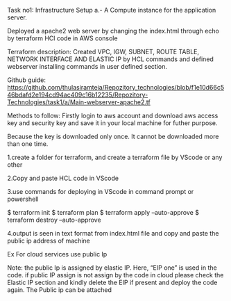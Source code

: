 Task no1: Infrastructure Setup
a.- A Compute instance for the application server.

Deployed a apache2 web server by changing the index.html through echo by terraform HCl code in AWS console


Terraform description:
Created VPC, IGW, SUBNET, ROUTE TABLE, NETWORK INTERFACE AND ELASTIC IP by HCL commands and defined webserver installing commands in user defined section.


Github guide:
https://github.com/thulasiramteja/Repozitory_technologies/blob/f1e10d66c546bdafd2e194cd94ac409c16b12235/Repozitory-Technologies/task1/a/Main-webserver-apache2.tf

Methods to follow:
Firstly login to aws account and download aws access key and security key and save it in your local machine for futher purpose.

Because the key is downloaded only once. It cannot be downloaded more than one time.

1.create a folder for terraform, and create a terraform file by VScode or any other

2.Copy and paste HCL code in VScode

3.use commands for deploying in VScode in command prompt or powershell

$ terraform init
$ terraform plan
$ terraform apply –auto-approve
$ terraform destroy –auto-approve

4.output is seen in text format from index.html file and copy and paste the public ip address of machine

Ex For cloud services use public Ip



Note: the public Ip is assigned by elastic IP. Here, “EIP one” is used in the code. if public IP assign is not assign by the code in cloud please check the Elastic IP section and kindly delete the EIP if present and deploy the code again. The Public ip can be attached
